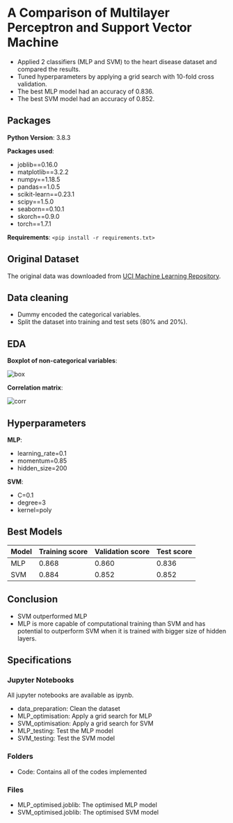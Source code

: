 # A Comparison of Multilayer Perceptron and Support Vector Machine
* Applied 2 classifiers (MLP and SVM) to the heart disease dataset and compared the results.
* Tuned hyperparameters by applying a grid search with 10-fold cross validation.
* The best MLP model had an accuracy of 0.836.
* The best SVM model had an accuracy of 0.852.

## Packages
**Python Version**: 3.8.3

**Packages used**:
* joblib==0.16.0
* matplotlib==3.2.2
* numpy==1.18.5
* pandas==1.0.5
* scikit-learn==0.23.1
* scipy==1.5.0
* seaborn==0.10.1
* skorch==0.9.0
* torch==1.7.1

**Requirements**: 
`<pip install -r requirements.txt>`

## Original Dataset
The original data was downloaded from [UCI Machine Learning Repository](https://archive.ics.uci.edu/ml/datasets/Heart+Disease).


## Data cleaning
* Dummy encoded the categorical variables.
* Split the dataset into training and test sets (80% and 20%).

## EDA

**Boxplot of non-categorical variables**:

![box](https://github.com/ChikazeMori/Comparison-of-MultilayerPerceptron-and-SupportVectorMachine/blob/main/pics/boxplot.png)


**Correlation matrix**:

![corr](https://github.com/ChikazeMori/Comparison-of-MultilayerPerceptron-and-SupportVectorMachine/blob/main/pics/corr.png)

## Hyperparameters
**MLP**: 
* learning_rate=0.1
* momentum=0.85
* hidden_size=200

**SVM**: 
* C=0.1
* degree=3
* kernel=poly

## Best Models
Model |	Training score |	Validation score	| Test score
------------ | ------------- | ------------ | -----------
MLP |	0.868 |	0.860 |	0.836
SVM |	0.884 | 0.852 | 0.852

## Conclusion 
* SVM outperformed MLP
* MLP is more capable of computational training than SVM and has potential to outperform SVM when it is trained with bigger size of hidden layers.


## Specifications

### Jupyter Notebooks

All jupyter notebooks are available as ipynb.

* data_preparation: Clean the dataset
* MLP_optimisation: Apply a grid search for MLP
* SVM_optimisation: Apply a grid search for SVM
* MLP_testing: Test the MLP model
* SVM_testing: Test the SVM model

### Folders

* Code: Contains all of the codes implemented

### Files

* MLP_optimised.joblib: The optimised MLP model
* SVM_optimised.joblib: The optimised SVM model

